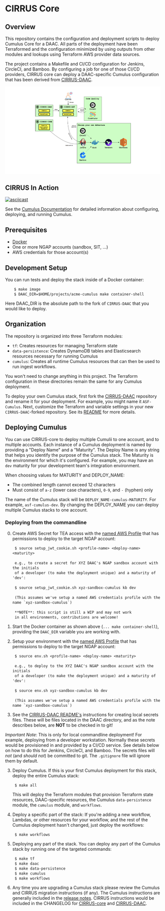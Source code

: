 # CIRRUS Core

## Overview

This repository contains the configuration and deployment scripts to
deploy Cumulus Core for a DAAC. All parts of the deployment have been
Terraformed and the configuration minimized by using outputs from
other modules and lookups using Terraform AWS provider data sources.

The project contains a Makefile and CI/CD configuration for Jenkins,
CircleCI, and Bamboo. By configuring a job for one of those CI/CD
providers, CIRRUS core can deploy a DAAC-specific Cumulus
configuration that has been derived from
[CIRRUS-DAAC](https://github.com/asfadmin/CIRRUS-DAAC).

![CIRRUS](docs/CIRRUS.png)

## CIRRUS In Action

[![asciicast](https://asciinema.org/a/322104.png)](https://asciinema.org/a/322104?t=12&speed=2)

See the [Cumulus
Documentation](https://nasa.github.io/cumulus/docs/deployment/deployment-readme)
for detailed information about configuring, deploying, and running
Cumulus.

## Prerequisites

* [Docker](https://www.docker.com/get-started)
* One or more NGAP accounts (sandbox, SIT, ...)
* AWS credentials for those account(s)

## Development Setup

You can run tests and deploy the stack inside of a Docker container:

        $ make image
        $ DAAC_DIR=$HOME/projects/acme-cumulus make container-shell

Here DAAC_DIR is the absolute path to the fork of `CIRRUS-DAAC` that
you would like to deploy.

## Organization

The repository is organized into three Terraform modules:

* `tf`: Creates resources for managing Terraform state
* `data-persistence`: Creates DynamoDB tables and Elasticsearch
  resources necessary for running Cumulus
* `cumulus`: Creates all runtime Cumulus resources that can then be used
  to run ingest workflows.

You won't need to change anything in this project. The Terraform
configuration in these directories remain the same for any Cumulus
deployment.

To deploy your own Cumulus stack, first fork the
[CIRRUS-DAAC](https://github.com/asfadmin/CIRRUS-DAAC/) repository and
rename it for your deployment. For example, you might name it
`ASF-Cumulus`. Next, customize the Terraform and variable settings in
your new `CIRRUS-DAAC`-forked repository. See its
[README](https://github.com/asfadmin/CIRRUS-DAAC/blob/master/README.md)
for more details.

## Deploying Cumulus

You can use CIRRUS-core to deploy multiple Cumulii to one account, and
to multiple accounts. Each instance of a Cumulus deployment is named
by providing a "Deploy Name" and a "Maturity". The Deploy Name is any
string that helps you identify the purpose of the Cumulus stack. The
Maturity is the environment for which it's configured. For example,
you may have an `dev` maturity for your development team's integration
environment.

When choosing values for MATURITY and DEPLOY_NAME:
* The combined length cannot exceed 12 characters
* Must consist of `a-z` (lower case characters), `0-9`, and `-`
  (hyphen) only

The name of the Cumulus stack will be
`DEPLOY_NAME-cumulus-MATURITY`. For example, `asf-cumulus-dev`. By
changing the DEPLOY_NAME you can deploy multiple Cumulus stacks to one
account.

### Deploying from the commandline

0. Create AWS Secret for TEA access with the [named AWS
   Profile](https://docs.aws.amazon.com/cli/latest/userguide/cli-configure-profiles.html)
   that has permissions to deploy to the target NGAP account:

        $ source setup_jwt_cookie.sh <profile-name> <deploy-name> <maturity>

        e.g., to create a secret for XYZ DAAC's NGAP sandbox account with the initials
        of a developer (to make the deployment unique) and a maturity of 'dev':

        $ source setup_jwt_cookie.sh xyz-sandbox-cumulus kb dev

        (This assumes we've setup a named AWS credentials profile with the name `xyz-sandbox-cumulus`)

        **NOTE**: this script is still a WIP and may not work
        in all environments, contributions are welcome!

1. Start the Docker container as shown above (`... make
   container-shell`), providing the `DAAC_DIR` variable you are
   working with.

2. Setup your environment with the [named AWS
   Profile](https://docs.aws.amazon.com/cli/latest/userguide/cli-configure-profiles.html)
   that has permissions to deploy to the target NGAP account:

        $ source env.sh <profile-name> <deploy-name> <maturity>

        e.g., to deploy to the XYZ DAAC's NGAP sandbox account with the initials
        of a developer (to make the deployment unique) and a maturity of 'dev':

        $ source env.sh xyz-sandbox-cumulus kb dev

        (This assumes we've setup a named AWS credentials profile with the name `xyz-sandbox-cumulus`)

4. See the [CIRRUS-DAAC
  README's](https://github.com/asfadmin/CIRRUS-DAAC/blob/master/README.md)
  instructions for creating local secrets files. These will be files
  located in the DAAC directory, and as the note describes below, are
  **NOT** to be checked in to git!

*Important Note*: This is only for local commandline deployment! For
example, deploying from a developer workstation. Normally these
secrets would be provisioned in and provided by a CI/CD service. See
details below on how to do this for Jenkins, CircleCI, and Bamboo. The
secrets files will *not* (and *should not*) be committed to git. The
`.gitignore` file will ignore them by default.

3. Deploy Cumulus. If this is your first Cumulus deployment for this
   stack, deploy the entire Cumulus stack:

        $ make all

   This will deploy the Terraform modules that provision Terraform
   state resources, DAAC-specific resources, the Cumulus
   `data-persistence` module, the `cumulus` module, and `workflows`.

4. Deploy a specific part of the stack: If you're adding a new
   workflow, Lambdas, or other resources for your workflow, and the
   rest of the Cumulus deployment hasn't changed, just deploy the
   workflows:

        $ make workflows

5. Deploying any part of the stack. You can deploy any part of the
   Cumulus stack by running one of the targeted commands:

        $ make tf
        $ make daac
        $ make data-persistence
        $ make cumulus
        $ make workflows

6. Any time you are upgrading a Cumulus stack please review the Cumulus and CIRRUS
migration instructions (if any).  The Cumulus instructions are generally included
in the [release notes](https://github.com/nasa/cumulus/releases).  CIRRUS
instructions would be included in the CHANGELOG for
[CIRRUS-core](https://github.com/asfadmin/CIRRUS-core/blob/master/CHANGELOG.md)
and
[CIRRUS-DAAC](https://github.com/asfadmin/CIRRUS-DAAC/blob/master/CHANGELOG.md).

